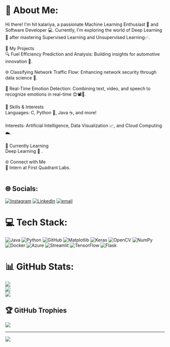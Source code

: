 # 💫 About Me:
Hi there! I'm hit kalariya, a passionate Machine Learning Enthusiast 🤖 and Software Developer 💻. Currently, I'm exploring the world of Deep Learning 🧠 after mastering Supervised Learning and Unsupervised Learning✅.<br><br>🚀 My Projects<br>🔍 Fuel Efficiency Prediction and Analysis: Building insights for automotive innovation 🚗.<br><br>🌐 Classifying Network Traffic Flow: Enhancing network security through data science 📡.<br><br>🧠 Real-Time Emotion Detection: Combining text, video, and speech to recognize emotions in real-time 😊📽️🎤.<br><br>🌟 Skills & Interests<br>Languages: C, Python 🐍, Java ☕, and more!<br><br>Interests: Artificial Intelligence, Data Visualization 📈, and Cloud Computing ☁️.<br><br>🌱 Currently Learning<br>Deep Learning 🌌 .<br><br>🌐 Connect with Me<br>💼 Intern at First Quadrant Labs.<br><br>


## 🌐 Socials:
[![Instagram](https://img.shields.io/badge/Instagram-%23E4405F.svg?logo=Instagram&logoColor=white)](https://instagram.com/https://www.instagram.com/hitkalariya_?igsh=MWtqbzliZjNneWZnMg==) [![LinkedIn](https://img.shields.io/badge/LinkedIn-%230077B5.svg?logo=linkedin&logoColor=white)](https://linkedin.com/in/www.linkedin.com/in/hit-kalariya-21b81b316) [![email](https://img.shields.io/badge/Email-D14836?logo=gmail&logoColor=white)](mailto:hitkalariya88@gmail.com) 

# 💻 Tech Stack:
![Java](https://img.shields.io/badge/java-%23ED8B00.svg?style=for-the-badge&logo=openjdk&logoColor=white) ![Python](https://img.shields.io/badge/python-3670A0?style=for-the-badge&logo=python&logoColor=ffdd54) ![GitHub](https://img.shields.io/badge/github-%23121011.svg?style=for-the-badge&logo=github&logoColor=white) ![Matplotlib](https://img.shields.io/badge/Matplotlib-%23ffffff.svg?style=for-the-badge&logo=Matplotlib&logoColor=black) ![Keras](https://img.shields.io/badge/Keras-%23D00000.svg?style=for-the-badge&logo=Keras&logoColor=white) ![OpenCV](https://img.shields.io/badge/opencv-%23white.svg?style=for-the-badge&logo=opencv&logoColor=white) ![NumPy](https://img.shields.io/badge/numpy-%23013243.svg?style=for-the-badge&logo=numpy&logoColor=white) ![Docker](https://img.shields.io/badge/docker-%230db7ed.svg?style=for-the-badge&logo=docker&logoColor=white) ![Azure](https://img.shields.io/badge/azure-%230072C6.svg?style=for-the-badge&logo=microsoftazure&logoColor=white) ![Streamlit](https://img.shields.io/badge/Streamlit-%23FE4B4B.svg?style=for-the-badge&logo=streamlit&logoColor=white) ![TensorFlow](https://img.shields.io/badge/TensorFlow-%23FF6F00.svg?style=for-the-badge&logo=TensorFlow&logoColor=white) ![Flask](https://img.shields.io/badge/flask-%23000.svg?style=for-the-badge&logo=flask&logoColor=white)
# 📊 GitHub Stats:
![](https://github-readme-stats.vercel.app/api?username=hitkalariya&theme=aura&hide_border=false&include_all_commits=false&count_private=false)<br/>
![](https://nirzak-streak-stats.vercel.app/?user=hitkalariya&theme=aura&hide_border=false)<br/>
![](https://github-readme-stats.vercel.app/api/top-langs/?username=hitkalariya&theme=aura&hide_border=false&include_all_commits=false&count_private=false&layout=compact)

## 🏆 GitHub Trophies
![](https://github-profile-trophy.vercel.app/?username=hitkalariya&theme=rose&no-frame=false&no-bg=true&margin-w=4)

---
[![](https://visitcount.itsvg.in/api?id=hitkalariya&icon=0&color=1)](https://visitcount.itsvg.in)

<!-- Proudly created with GPRM ( https://gprm.itsvg.in ) -->

